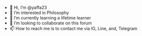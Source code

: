 - 👋 Hi, I’m @yaffa23
- 👀 I’m interested in Philosophy 
- 🌱 I’m currently learning a lifetime learner
- 💞️ I’m looking to collaborate on this forum
- 📫 How to reach me is to contact me via IG, Line, and, Telegram

<!---
yaffa23/yaffa23 is a ✨ special ✨ repository because its `README.md` (this file) appears on your GitHub profile.
You can click the Preview link to take a look at your changes.
--->
